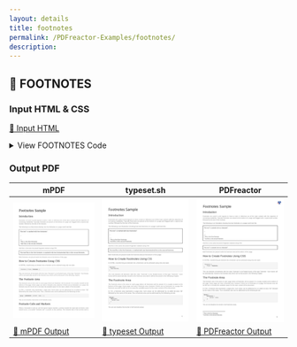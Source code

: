 ```yaml
---
layout: details
title: footnotes
permalink: /PDFreactor-Examples/footnotes/
description: 
---
```




## 🔬 FOOTNOTES

### Input HTML & CSS

[📄 Input HTML](https://raw.githubusercontent.com/azettl/compare.html2pdf.tools/master//html/PDFreactor%20Examples/footnotes/footnotes.html)

<details>
    <summary>
        View FOOTNOTES Code
    </summary>
    <pre><code class="hljs xml"><span class="hljs-meta">&lt;!DOCTYPE <span class="hljs-meta-keyword">html</span>&gt;</span>
<span class="hljs-tag">&lt;<span class="hljs-name">html</span> <span class="hljs-attr">lang</span>=<span class="hljs-string">"en-US"</span>&gt;</span>
    <span class="hljs-tag">&lt;<span class="hljs-name">head</span>&gt;</span>
        <span class="hljs-tag">&lt;<span class="hljs-name">meta</span> <span class="hljs-attr">content</span>=<span class="hljs-string">"text/html; charset=UTF-8"</span> <span class="hljs-attr">http-equiv</span>=<span class="hljs-string">"Content-Type"</span>/&gt;</span>
        <span class="hljs-tag">&lt;<span class="hljs-name">title</span>&gt;</span>Footnotes Sample<span class="hljs-tag">&lt;/<span class="hljs-name">title</span>&gt;</span>
        <span class="hljs-tag">&lt;<span class="hljs-name">style</span>&gt;</span>
            /***************************************************
             * Page
             ***************************************************/
            
            @page {
                margin: 1.5cm;
                
                @bottom-right {
                    content: counter(page);
                    vertical-align: top;
                    font-size: 12pt;
                    color: black;
                }
            }
            
            /* Styles that should specifically not affect browsers */
            @media print {
                .pageBreak + * {
                    break-before: page;
                    margin-top: 0;
                }
            
                .pageBreakBefore {
                    break-before: page;
                    margin-top: 0;
                }
                
                h1 {
                    break-before: page;
                    margin-top: 0 !important;
                }
            }
            
            /* Some basic style for browsers */
            @media screen {
                
                html {
                    background-color: lightgray;
                }
                
                body {
                    max-width: 1200px;
                    margin: 8px auto;
                    
                    padding: 32px;
                    padding-top: 0;
                    border: 1px solid darkgray;
                    background-color: white;
                }
                
                img {
                    max-width: 18cm;
                }
                
                h1 {
                    margin-top: 1cm !important;
                }
            }
            
            /***************************************************
             * General
             ***************************************************/
            
            html {
                font-family: arial, sans-serif;
                font-size: 10pt;
                color: #222222;
            }
            
            div, div p, blockquote {
                color: #222222;
            }
            
            h1, h2, h3, h4, h5, h6 {
                font-weight: normal;
                margin-top: 0.6cm;
                break-after: avoid;
            }
            
            h1 {
                font-size: 24pt;
                margin-bottom: 0.5cm;
            }
            
            h2 {
                font-size: 18pt;
                margin: 0.4cm 0;
            }
            
            h3 {
                font-size: 14pt;
                margin: 0.4cm 0;
            }
            
            h4 {
                font-size: 12pt;
                text-decoration: underline;
                margin-bottom: 0.25cm;
            }
            
            p, td, th, li {
                font-size: 10pt;
                line-height: 1.25;
                color: #666666;
            }
            
            p {
                text-align: justify;
            }
            
            a {
                color: #e41d03;
                text-decoration: underline;
            }
            
            barcode, math {
                color: black;
            }
            
            blockquote {
                font-family: 'times new roman', serif;
                font-style: italic;
                margin: 2mm;
                padding: 0;
            }
            
            table {
                margin-left: auto;
                margin-right: auto;
                border-collapse: collapse;
                background-color: transparent;
            }
            
            table, td, th {
                border: thin solid #e1e1e1;
            }
            
            td, th {
                padding: 0.2cm;
            }
            
            th {
                text-align: center;
                background-color: #f5f5f5;
            }
            
            
            
            
            table.code, td.code, div.code, img.sample {
                background-color: #f5f5f5;
                break-before: avoid;
            }
            
            ul, ol {
                break-inside: avoid;
            }
            
            
            
            
            /***************************************************
             * Box Classes
             ***************************************************/
            
            div.code, div.result, div.experimentalNote, img.sample {
                margin-bottom: 0.25cm;
                border: 1pt solid #e1e1e1;
                padding: 2.5mm;
                break-before: avoid;
                break-inside: avoid;
            }
            
            div.code p {
                text-align: inherit;
            }
            
            :-ro-matches(div.code, div.result) p:first-of-type {
                margin-top: 0;
            }
            
            :-ro-matches(div.code, div.result) p:last-of-type {
                margin-bottom: 0;
            }
            
            code, .code {
                font-family: 'courier new', monospace;
                font-size: 8pt;
                line-height: 1.2;
            }
            
            code {
                white-space: pre;
            }
            
            code .comment {
                color: #3f7f5f;
            }
            
            div.result {
                font-family: 'times new roman', serif;
                border: 1pt solid #222222;
                background-color: white;
            }
            
            div.result p {
                color: #222222;
            }
            
            div.result p:first-child {
                margin-top: 0;
            }
            
            div.result p:last-child {
                margin-bottom: 0;
            }
            
            div.experimentalNote {
                border-color: yellow;
                background-color: lightyellow;
                margin: 1cm 0;
                text-align: justify;
            }
            
            /***************************************************
             * Break Classes
             ***************************************************/
            
            .columnBreak {
                break-after: column;
            }
            
            /******************************************
             * Preferences
             *******************************************/
            
            @-ro-preferences {
                page-layout: 1 column;
                initial-zoom: fit-page;
            }
            <span class="hljs-tag">&lt;/<span class="hljs-name">style</span>&gt;</span>
        <span class="hljs-tag">&lt;<span class="hljs-name">style</span> <span class="hljs-attr">rel</span>=<span class="hljs-string">"stylesheet"</span> <span class="hljs-attr">type</span>=<span class="hljs-string">"text/css"</span>&gt;</span><span class="css">
            <span class="hljs-keyword">@page</span> {
                <span class="hljs-attribute">counter-reset</span>: footnote;
            }
            
            <span class="hljs-keyword">@media</span> print {
                <span class="hljs-selector-class">.footnote</span> {
                    <span class="hljs-attribute">float</span>: footnote;
                }
                
                <span class="hljs-selector-class">.asterisksfootnote</span> {
                    <span class="hljs-attribute">float</span>: footnote;
                }
                
                <span class="hljs-selector-class">.asterisksfootnote</span><span class="hljs-selector-pseudo">::footnote-call</span> {
                    <span class="hljs-attribute">content</span>: <span class="hljs-built_in">counter</span>(footnote, asterisks)
                }
                
                <span class="hljs-selector-class">.asterisksfootnote</span><span class="hljs-selector-pseudo">::footnote-marker</span> {
                    <span class="hljs-attribute">content</span>: <span class="hljs-built_in">counter</span>(footnote, asterisks) <span class="hljs-string">" "</span>;
                }
            }
            
            <span class="hljs-keyword">@media</span> screen {
                <span class="hljs-selector-class">.footnote</span> {
                    <span class="hljs-attribute">display</span>: none;
                }
                
                <span class="hljs-selector-class">.classicfootnote</span> {
                    <span class="hljs-attribute">display</span>: none;
                }
            }
            
            <span class="hljs-selector-tag">p</span> {
                <span class="hljs-attribute">break-inside</span>: avoid;
            }
            
            <span class="hljs-selector-tag">hr</span> {
                <span class="hljs-attribute">margin</span>: <span class="hljs-number">0pt</span> <span class="hljs-number">14%</span> <span class="hljs-number">25pt</span>;
            }
            
        </span><span class="hljs-tag">&lt;/<span class="hljs-name">style</span>&gt;</span>
    <span class="hljs-tag">&lt;/<span class="hljs-name">head</span>&gt;</span>
    <span class="hljs-tag">&lt;<span class="hljs-name">body</span>&gt;</span>
        <span class="hljs-tag">&lt;<span class="hljs-name">h1</span>&gt;</span>Footnotes Sample<span class="hljs-tag">&lt;/<span class="hljs-name">h1</span>&gt;</span>
                
        <span class="hljs-tag">&lt;<span class="hljs-name">h2</span>&gt;</span>Introduction<span class="hljs-tag">&lt;/<span class="hljs-name">h2</span>&gt;</span>
        <span class="hljs-tag">&lt;<span class="hljs-name">p</span>&gt;</span>Footnotes are used in print layouts to move a note or reference out of the main content with the objective of increasing 
        readability. Typically footnotes are placed at the bottom of a page and flagged with a superscript number followed by the text 
        of the footnote.<span class="hljs-tag">&lt;/<span class="hljs-name">p</span>&gt;</span>
        <span class="hljs-tag">&lt;<span class="hljs-name">p</span>&gt;</span>The following is an illustration showing how two footnotes on a page could look like:<span class="hljs-tag">&lt;/<span class="hljs-name">p</span>&gt;</span>
        <span class="hljs-tag">&lt;<span class="hljs-name">div</span> <span class="hljs-attr">class</span>=<span class="hljs-string">"result"</span>&gt;</span>
            This text<span class="hljs-tag">&lt;<span class="hljs-name">sup</span>&gt;</span>1<span class="hljs-tag">&lt;/<span class="hljs-name">sup</span>&gt;</span> is marked with two footnotes<span class="hljs-tag">&lt;<span class="hljs-name">sup</span>&gt;</span>2<span class="hljs-tag">&lt;/<span class="hljs-name">sup</span>&gt;</span>.<span class="hljs-tag">&lt;<span class="hljs-name">br</span>/&gt;</span>
            <span class="hljs-tag">&lt;<span class="hljs-name">br</span>/&gt;</span>
            ...<span class="hljs-tag">&lt;<span class="hljs-name">br</span>/&gt;</span>
            <span class="hljs-tag">&lt;<span class="hljs-name">br</span>/&gt;</span>
            ----<span class="hljs-tag">&lt;<span class="hljs-name">br</span>/&gt;</span>
            <span class="hljs-tag">&lt;<span class="hljs-name">sup</span>&gt;</span>1 <span class="hljs-tag">&lt;/<span class="hljs-name">sup</span>&gt;</span>This is the first footnote.
            <span class="hljs-tag">&lt;<span class="hljs-name">br</span>/&gt;</span>
            <span class="hljs-tag">&lt;<span class="hljs-name">sup</span>&gt;</span>2 <span class="hljs-tag">&lt;/<span class="hljs-name">sup</span>&gt;</span>And this is the second footnote.
        <span class="hljs-tag">&lt;/<span class="hljs-name">div</span>&gt;</span>
        <span class="hljs-tag">&lt;<span class="hljs-name">p</span>&gt;</span>And this is the same document fragment realized using CSS:<span class="hljs-tag">&lt;/<span class="hljs-name">p</span>&gt;</span>
        <span class="hljs-tag">&lt;<span class="hljs-name">div</span> <span class="hljs-attr">class</span>=<span class="hljs-string">"result"</span>&gt;</span>
            This text<span class="hljs-tag">&lt;<span class="hljs-name">span</span> <span class="hljs-attr">class</span>=<span class="hljs-string">"footnote"</span>&gt;</span>This is the first footnote.<span class="hljs-tag">&lt;/<span class="hljs-name">span</span>&gt;</span> is marked with two footnotes<span class="hljs-tag">&lt;<span class="hljs-name">span</span> <span class="hljs-attr">class</span>=<span class="hljs-string">"footnote"</span>&gt;</span>And this is the second footnote.<span class="hljs-tag">&lt;/<span class="hljs-name">span</span>&gt;</span>.
        <span class="hljs-tag">&lt;/<span class="hljs-name">div</span>&gt;</span>
        <span class="hljs-tag">&lt;<span class="hljs-name">p</span>&gt;</span>Both footnotes are placed inside the footnote area at the bottom of this page.<span class="hljs-tag">&lt;/<span class="hljs-name">p</span>&gt;</span>
        
        <span class="hljs-tag">&lt;<span class="hljs-name">h2</span>&gt;</span>How to Create Footnotes Using CSS<span class="hljs-tag">&lt;/<span class="hljs-name">h2</span>&gt;</span>
        <span class="hljs-tag">&lt;<span class="hljs-name">p</span>&gt;</span>In XHTML, transforming an element into a footnote can be achieved using only one style:<span class="hljs-tag">&lt;/<span class="hljs-name">p</span>&gt;</span>
        <span class="hljs-tag">&lt;<span class="hljs-name">div</span> <span class="hljs-attr">class</span>=<span class="hljs-string">"code"</span>&gt;</span>
            <span class="hljs-tag">&lt;<span class="hljs-name">code</span>&gt;</span>.footnote {
    float: <span class="hljs-tag">&lt;<span class="hljs-name">b</span>&gt;</span>footnote<span class="hljs-tag">&lt;/<span class="hljs-name">b</span>&gt;</span>;
}<span class="hljs-tag">&lt;/<span class="hljs-name">code</span>&gt;</span>
        <span class="hljs-tag">&lt;/<span class="hljs-name">div</span>&gt;</span>
        <span class="hljs-tag">&lt;<span class="hljs-name">p</span>&gt;</span>This rule declares all elements with the class "footnote" to be floated boxes of the type "footnote". Such boxes will be 
        automatically moved to the footnote area which will be discussed in the following chapter.<span class="hljs-tag">&lt;/<span class="hljs-name">p</span>&gt;</span>
        
        <span class="hljs-tag">&lt;<span class="hljs-name">h2</span>&gt;</span>The Footnote Area<span class="hljs-tag">&lt;/<span class="hljs-name">h2</span>&gt;</span>
        <span class="hljs-tag">&lt;<span class="hljs-name">p</span>&gt;</span>The footnote area is the area on each page where all footnotes will be placed. It is usually located at the bottom of the page. 
        Every page can have a footnote area, however if there are no footnotes on a page, the footnote area will be left out to increase 
        the available space for the main content of the document.<span class="hljs-tag">&lt;/<span class="hljs-name">p</span>&gt;</span>
        <span class="hljs-tag">&lt;<span class="hljs-name">p</span>&gt;</span>In CSS, a footnote area represents a page area. Such areas can be addressed by so-called at-rules ("@" followed by the name of 
        the area). Thus a footnote area can be addressed by the following at-rule:<span class="hljs-tag">&lt;/<span class="hljs-name">p</span>&gt;</span>
        <span class="hljs-tag">&lt;<span class="hljs-name">div</span> <span class="hljs-attr">class</span>=<span class="hljs-string">"code"</span>&gt;</span>
            <span class="hljs-tag">&lt;<span class="hljs-name">code</span>&gt;</span>@page {
    <span class="hljs-tag">&lt;<span class="hljs-name">b</span>&gt;</span>@footnote<span class="hljs-tag">&lt;/<span class="hljs-name">b</span>&gt;</span> {
        border: none;
    }
}<span class="hljs-tag">&lt;/<span class="hljs-name">code</span>&gt;</span>
        <span class="hljs-tag">&lt;/<span class="hljs-name">div</span>&gt;</span>
        <span class="hljs-tag">&lt;<span class="hljs-name">p</span>&gt;</span>This at-rule disables the border of all footnote areas.<span class="hljs-tag">&lt;/<span class="hljs-name">p</span>&gt;</span>
        
        <span class="hljs-tag">&lt;<span class="hljs-name">h2</span>&gt;</span>Footnote Calls and Markers<span class="hljs-tag">&lt;/<span class="hljs-name">h2</span>&gt;</span>
        <span class="hljs-tag">&lt;<span class="hljs-name">p</span>&gt;</span>When a document is laid out and the layout engine reaches a position inside the main text at which a note should occur, a 
        so-called "footnote call" is placed at this position. The footnote text of the current note is inserted into the footnote area 
        of the current page and a so-called "footnote marker", which obtains the same value as the call, is placed before this text.<span class="hljs-tag">&lt;/<span class="hljs-name">p</span>&gt;</span>
        <span class="hljs-tag">&lt;<span class="hljs-name">p</span>&gt;</span>In CSS terminology footnote calls and markers are pseudo elements which can be addressed using pseudo element declarations. 
        The following example demonstrates, how to change the appearance of calls and markers:<span class="hljs-tag">&lt;/<span class="hljs-name">p</span>&gt;</span>
        <span class="hljs-tag">&lt;<span class="hljs-name">div</span> <span class="hljs-attr">class</span>=<span class="hljs-string">"code"</span>&gt;</span>
            <span class="hljs-tag">&lt;<span class="hljs-name">code</span>&gt;</span>.asterisksfootnote::footnote-call {
    content: counter(footnote, asterisks)
}

.asterisksfootnote::footnote-marker {
    content: counter(footnote, asterisks) " "
}<span class="hljs-tag">&lt;/<span class="hljs-name">code</span>&gt;</span>
        <span class="hljs-tag">&lt;/<span class="hljs-name">div</span>&gt;</span>
        <span class="hljs-tag">&lt;<span class="hljs-name">p</span>&gt;</span>The result looks like this:<span class="hljs-tag">&lt;/<span class="hljs-name">p</span>&gt;</span>
        <span class="hljs-tag">&lt;<span class="hljs-name">div</span> <span class="hljs-attr">class</span>=<span class="hljs-string">"result"</span>&gt;</span>
            This text<span class="hljs-tag">&lt;<span class="hljs-name">span</span> <span class="hljs-attr">class</span>=<span class="hljs-string">"asterisksfootnote"</span>&gt;</span>This is the first footnote.<span class="hljs-tag">&lt;/<span class="hljs-name">span</span>&gt;</span> is marked with two footnotes<span class="hljs-tag">&lt;<span class="hljs-name">span</span> <span class="hljs-attr">class</span>=<span class="hljs-string">"asterisksfootnote"</span>&gt;</span>And this is the second footnote.<span class="hljs-tag">&lt;/<span class="hljs-name">span</span>&gt;</span>.
        <span class="hljs-tag">&lt;/<span class="hljs-name">div</span>&gt;</span>
        
        <span class="hljs-tag">&lt;<span class="hljs-name">h2</span>&gt;</span>Numbering of Footnotes<span class="hljs-tag">&lt;/<span class="hljs-name">h2</span>&gt;</span>
        <span class="hljs-tag">&lt;<span class="hljs-name">p</span>&gt;</span>The numbering of footnotes is realized by a predefined CSS counter named "footnote". By default, footnotes are numbered 
        continuously throughout the document. Restarting the numbering on every page can be accomplished using the following style:<span class="hljs-tag">&lt;/<span class="hljs-name">p</span>&gt;</span>
        <span class="hljs-tag">&lt;<span class="hljs-name">div</span> <span class="hljs-attr">class</span>=<span class="hljs-string">"code"</span>&gt;</span>
            <span class="hljs-tag">&lt;<span class="hljs-name">code</span>&gt;</span>@page {
    counter-reset: footnote;
}<span class="hljs-tag">&lt;/<span class="hljs-name">code</span>&gt;</span>
        <span class="hljs-tag">&lt;/<span class="hljs-name">div</span>&gt;</span>
        <span class="hljs-tag">&lt;<span class="hljs-name">p</span>&gt;</span>This rule is also used inside this document to force footnote numbering on a per page basis.<span class="hljs-tag">&lt;/<span class="hljs-name">p</span>&gt;</span>
    <span class="hljs-tag">&lt;/<span class="hljs-name">body</span>&gt;</span>
<span class="hljs-tag">&lt;/<span class="hljs-name">html</span>&gt;</span>
</code><button class='button-code-copy'>📋 Copy Code</button></pre>
</details>

### Output PDF

| mPDF | typeset.sh | PDFreactor |
|---------|---------|---------|
| ![mPDF Preview](mpdf__html_PDFreactor_Examples_footnotes_footnotes.html.png) | ![typeset Preview](typeset__html_PDFreactor_Examples_footnotes_footnotes.html.png) | ![PDFreactor Preview](pdfreactor__html_PDFreactor_Examples_footnotes_footnotes.html.png) |
| [📕 mPDF Output](mpdf__html_PDFreactor_Examples_footnotes_footnotes.html.pdf) | [📕 typeset Output](typeset__html_PDFreactor_Examples_footnotes_footnotes.html.pdf) | [📕 PDFreactor Output](pdfreactor__html_PDFreactor_Examples_footnotes_footnotes.html.pdf) |


